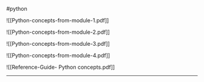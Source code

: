 
#python 


![[Python-concepts-from-module-1.pdf]]


![[Python-concepts-from-module-2.pdf]]


![[Python-concepts-from-module-3.pdf]]


![[Python-concepts-from-module-4.pdf]]


![[Reference-Guide- Python concepts.pdf]]


---
